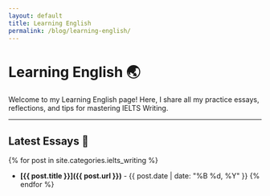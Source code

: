 ```yaml
---
layout: default
title: Learning English
permalink: /blog/learning-english/
---
```


# Learning English 🌏

Welcome to my Learning English page! Here, I share all my practice essays, reflections, and tips for mastering IELTS Writing.

---

## Latest Essays 📝
{% for post in site.categories.ielts_writing %}
- **[{{ post.title }}]({{ post.url }})** - {{ post.date | date: "%B %d, %Y" }}
{% endfor %}




